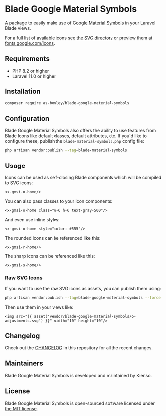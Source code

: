 # Blade Google Material Symbols

A package to easily make use of [Google Material Symbols](https://github.com/google/material-design-icons) in your Laravel Blade views.

For a full list of available icons see [the SVG directory](resources/svg) or preview them at [fonts.google.com/icons](https://fonts.google.com/icons?icon.size=24&icon.color=%23e8eaed).

## Requirements

- PHP 8.2 or higher
- Laravel 11.0 or higher

## Installation

```bash
composer require as-bowley/blade-google-material-symbols
```

<!-- ## Updating

Please refer to [`the upgrade guide`](UPGRADE.md) when updating the library. -->

## Configuration

Blade Google Material Symbols also offers the ability to use features from Blade Icons like default classes, default attributes, etc. If you'd like to configure these, publish the `blade-material-symbols.php` config file:

```bash
php artisan vendor:publish --tag=blade-material-symbols
```

## Usage

Icons can be used as self-closing Blade components which will be compiled to SVG icons:

```blade
<x-gmsi-o-home/>
```

You can also pass classes to your icon components:

```blade
<x-gmsi-o-home class="w-6 h-6 text-gray-500"/>
```

And even use inline styles:

```blade
<x-gmsi-o-home style="color: #555"/>
```

The rounded icons can be referenced like this:

```blade
<x-gmsi-r-home/>
```

The sharp icons can be referenced like this:

```blade
<x-gmsi-s-home/>
```

### Raw SVG Icons

If you want to use the raw SVG icons as assets, you can publish them using:

```bash
php artisan vendor:publish --tag=blade-google-material-symbols --force
```

Then use them in your views like:

```blade
<img src="{{ asset('vendor/blade-google-material-symbols/o-adjustments.svg') }}" width="10" height="10"/>
```

## Changelog

Check out the [CHANGELOG](CHANGELOG.md) in this repository for all the recent changes.

## Maintainers

Blade Google Material Symbols is developed and maintained by Kienso.

## License

Blade Google Material Symbols is open-sourced software licensed under [the MIT license](LICENSE.md).
